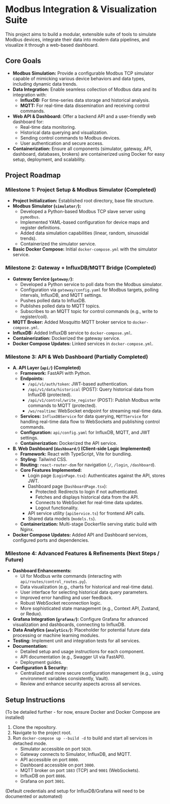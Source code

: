 # Modbus Integration & Visualization Suite

This project aims to build a modular, extensible suite of tools to simulate Modbus devices, integrate their data into modern data pipelines, and visualize it through a web-based dashboard.

## Core Goals

*   **Modbus Simulation:** Provide a configurable Modbus TCP simulator capable of mimicking various device behaviors and data types, including dynamic data trends.
*   **Data Integration:** Enable seamless collection of Modbus data and its integration with:
    *   **InfluxDB:** For time-series data storage and historical analysis.
    *   **MQTT:** For real-time data dissemination and receiving control commands.
*   **Web API & Dashboard:** Offer a backend API and a user-friendly web dashboard for:
    *   Real-time data monitoring.
    *   Historical data querying and visualization.
    *   Sending control commands to Modbus devices.
    *   User authentication and secure access.
*   **Containerization:** Ensure all components (simulator, gateway, API, dashboard, databases, brokers) are containerized using Docker for easy setup, deployment, and scalability.

## Project Roadmap

### Milestone 1: Project Setup & Modbus Simulator (Completed)
*   **Project Initialization:** Established root directory, base file structure.
*   **Modbus Simulator (`simulator/`):**
    *   Developed a Python-based Modbus TCP slave server using `pymodbus`.
    *   Implemented YAML-based configuration for device maps and register definitions.
    *   Added data simulation capabilities (linear, random, sinusoidal trends).
    *   Containerized the simulator service.
*   **Basic Docker Compose:** Initial `docker-compose.yml` with the simulator service.

### Milestone 2: Gateway + InfluxDB/MQTT Bridge (Completed)
*   **Gateway Service (`gateway/`):**
    *   Developed a Python service to poll data from the Modbus simulator.
    *   Configuration via `gateway/config.yaml` for Modbus targets, polling intervals, InfluxDB, and MQTT settings.
    *   Pushes polled data to InfluxDB.
    *   Publishes polled data to MQTT topics.
    *   Subscribes to an MQTT topic for control commands (e.g., write to register/coil).
*   **MQTT Broker:** Added Mosquitto MQTT broker service to `docker-compose.yml`.
*   **InfluxDB:** Added InfluxDB service to `docker-compose.yml`.
*   **Containerization:** Dockerized the gateway service.
*   **Docker Compose Updates:** Linked services in `docker-compose.yml`.

### Milestone 3: API & Web Dashboard (Partially Completed)
*   **A. API Layer (`api/`) (Completed)**
    *   **Framework:** FastAPI with Python.
    *   **Endpoints:**
        *   `/api/v1/auth/token`: JWT-based authentication.
        *   `/api/v1/data/historical` (POST): Query historical data from InfluxDB (protected).
        *   `/api/v1/control/write_register` (POST): Publish Modbus write commands to MQTT (protected).
        *   `/ws/realtime`: WebSocket endpoint for streaming real-time data.
    *   **Services:** `InfluxDBService` for data querying, `MQTTService` for handling real-time data flow to WebSockets and publishing control commands.
    *   **Configuration:** `api/config.yaml` for InfluxDB, MQTT, and JWT settings.
    *   **Containerization:** Dockerized the API service.
*   **B. Web Dashboard (`dashboard/`) (Client-side Logic Implemented)**
    *   **Framework:** React with TypeScript, Vite for bundling.
    *   **Styling:** Tailwind CSS.
    *   **Routing:** `react-router-dom` for navigation (`/`, `/login`, `/dashboard`).
    *   **Core Features Implemented:**
        *   Login page (`LoginPage.tsx`): Authenticates against the API, stores JWT.
        *   Dashboard page (`DashboardPage.tsx`):
            *   Protected: Redirects to login if not authenticated.
            *   Fetches and displays historical data from the API.
            *   Connects to WebSocket for real-time data updates.
            *   Logout functionality.
        *   API service utility (`apiService.ts`) for frontend API calls.
        *   Shared data models (`models.ts`).
    *   **Containerization:** Multi-stage Dockerfile serving static build with Nginx.
*   **Docker Compose Updates:** Added API and Dashboard services, configured ports and dependencies.

### Milestone 4: Advanced Features & Refinements (Next Steps / Future)
*   **Dashboard Enhancements:**
    *   UI for Modbus write commands (interacting with `api/routes/control_routes.py`).
    *   Data visualization (e.g., charts for historical and real-time data).
    *   User interface for selecting historical data query parameters.
    *   Improved error handling and user feedback.
    *   Robust WebSocket reconnection logic.
    *   More sophisticated state management (e.g., Context API, Zustand, or Redux).
*   **Grafana Integration (`grafana/`):** Configure Grafana for advanced visualization and dashboards, connecting to InfluxDB.
*   **Data Analytics (`analytics/`):** Placeholder for potential future data processing or machine learning modules.
*   **Testing:** Implement unit and integration tests for all services.
*   **Documentation:**
    *   Detailed setup and usage instructions for each component.
    *   API documentation (e.g., Swagger UI via FastAPI).
    *   Deployment guides.
*   **Configuration & Security:**
    *   Centralized and more secure configuration management (e.g., using environment variables consistently, Vault).
    *   Review and enhance security aspects across all services.

## Setup Instructions

(To be detailed further - for now, ensure Docker and Docker Compose are installed)

1.  Clone the repository.
2.  Navigate to the project root.
3.  Run `docker-compose up --build -d` to build and start all services in detached mode.
    *   Simulator accessible on port `5020`.
    *   Gateway connects to Simulator, InfluxDB, and MQTT.
    *   API accessible on port `8000`.
    *   Dashboard accessible on port `3000`.
    *   MQTT broker on port `1883` (TCP) and `9001` (WebSockets).
    *   InfluxDB on port `8086`.
    *   Grafana on port `3001`.

(Default credentials and setup for InfluxDB/Grafana will need to be documented or automated)

